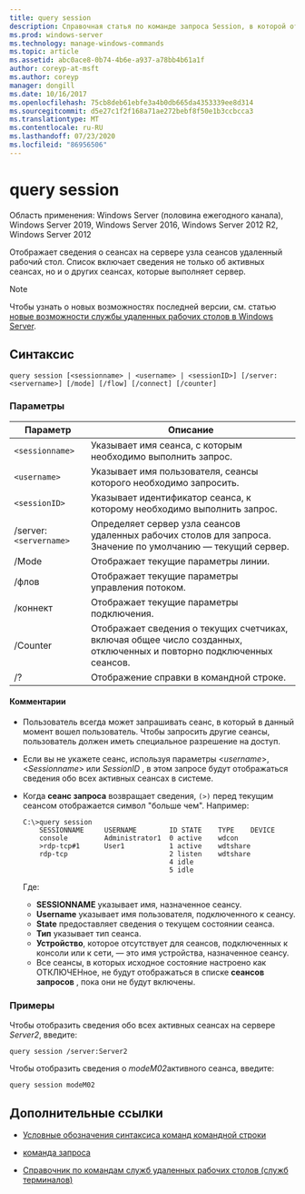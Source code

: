```yaml
---
title: query session
description: Справочная статья по команде запроса Session, в которой отображаются сведения о сеансах на удаленный рабочий стол сервере узла сеансов.
ms.prod: windows-server
ms.technology: manage-windows-commands
ms.topic: article
ms.assetid: abc0ace8-0b74-4b6e-a937-a78bb4b61a1f
author: coreyp-at-msft
ms.author: coreyp
manager: dongill
ms.date: 10/16/2017
ms.openlocfilehash: 75cb8deb61ebfe3a4b0db665da4353339ee8d314
ms.sourcegitcommit: d5e27c1f2f168a71ae272bebf8f50e1b3ccbcca3
ms.translationtype: MT
ms.contentlocale: ru-RU
ms.lasthandoff: 07/23/2020
ms.locfileid: "86956506"
---
```

# <a name="query-session"></a>query session

Область применения: Windows Server (половина ежегодного канала), Windows Server 2019, Windows Server 2016, Windows Server 2012 R2, Windows Server 2012

Отображает сведения о сеансах на сервере узла сеансов удаленный рабочий стол. Список включает сведения не только об активных сеансах, но и о других сеансах, которые выполняет сервер.

> [!NOTE]
> Чтобы узнать о новых возможностях последней версии, см. статью [новые возможности службы удаленных рабочих столов в Windows Server](/previous-versions/windows/it-pro/windows-server-2012-r2-and-2012/dn283323(v=ws.11)).

## <a name="syntax"></a>Синтаксис

```
query session [<sessionname> | <username> | <sessionID>] [/server:<servername>] [/mode] [/flow] [/connect] [/counter]
```

### <a name="parameters"></a>Параметры

| Параметр | Описание |
|--|--|
| `<sessionname>` | Указывает имя сеанса, с которым необходимо выполнить запрос. |
| `<username>` | Указывает имя пользователя, сеансы которого необходимо запросить. |
| `<sessionID>` | Указывает идентификатор сеанса, к которому необходимо выполнить запрос. |
| /server:`<servername>` | Определяет сервер узла сеансов удаленных рабочих столов для запроса. Значение по умолчанию — текущий сервер. |
| /Mode | Отображает текущие параметры линии. |
| /флов | Отображает текущие параметры управления потоком. |
| /коннект | Отображает текущие параметры подключения. |
| /Counter | Отображает сведения о текущих счетчиках, включая общее число созданных, отключенных и повторно подключенных сеансов. |
| /? | Отображение справки в командной строке. |

#### <a name="remarks"></a>Комментарии

- Пользователь всегда может запрашивать сеанс, в который в данный момент вошел пользователь. Чтобы запросить другие сеансы, пользователь должен иметь специальное разрешение на доступ.

- Если вы не укажете сеанс, используя параметры <*username*>, <*Sessionname*> или *SessionID* , в этом запросе будут отображаться сведения обо всех активных сеансах в системе.

- Когда **сеанс запроса** возвращает сведения, `(>)` перед текущим сеансом отображается символ "больше чем". Например:

    ```
    C:\>query session
        SESSIONNAME     USERNAME        ID STATE    TYPE    DEVICE
        console         Administrator1  0 active    wdcon
        >rdp-tcp#1      User1           1 active    wdtshare
        rdp-tcp                         2 listen    wdtshare
                                        4 idle
                                        5 idle
    ```

    Где:
  - **SESSIONNAME** указывает имя, назначенное сеансу.
  - **Username** указывает имя пользователя, подключенного к сеансу.
  - **State** предоставляет сведения о текущем состоянии сеанса.
  - **Тип** указывает тип сеанса.
  - **Устройство**, которое отсутствует для сеансов, подключенных к консоли или к сети, — это имя устройства, назначенное сеансу.
  - Все сеансы, в которых исходное состояние настроено как ОТКЛЮЧЕНное, не будут отображаться в списке **сеансов запросов** , пока они не будут включены.

### <a name="examples"></a>Примеры

Чтобы отобразить сведения обо всех активных сеансах на сервере *Server2*, введите:

```
query session /server:Server2
```

Чтобы отобразить сведения о *modeM02*активного сеанса, введите:

```
query session modeM02
```

## <a name="additional-references"></a>Дополнительные ссылки

- [Условные обозначения синтаксиса команд командной строки](command-line-syntax-key.md)

- [команда запроса](query.md)

- [Справочник по командам служб удаленных рабочих столов (служб терминалов)](remote-desktop-services-terminal-services-command-reference.md)
